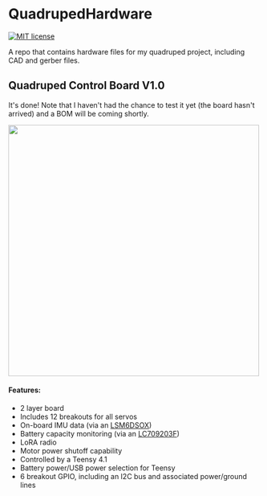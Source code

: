 # QuadrupedHardware

[![MIT license](https://img.shields.io/badge/License-MIT-blue.svg)](https://github.com/seanboe/QuadrupedHardware)

A repo that contains hardware files for my quadruped project, including CAD and gerber files. 

## Quadruped Control Board V1.0

It's done! Note that I haven't had the chance to test it yet (the board hasn't arrived) and a BOM will be coming shortly.

<img src="/QuadrupedHardware/PCBV1-0/layoutV1-0.png" height="500">


#### Features:
- 2 layer board
- Includes 12 breakouts for all servos
- On-board IMU data (via an [LSM6DSOX](https://www.st.com/resource/en/datasheet/lsm6dsox.pdf))
- Battery capacity monitoring (via an [LC709203F](https://www.onsemi.com/pdf/datasheet/lc709203f-d.pdf))
- LoRA radio 
- Motor power shutoff capability
- Controlled by a Teensy 4.1
- Battery power/USB power selection for Teensy
- 6 breakout GPIO, including an I2C bus and associated power/ground lines
